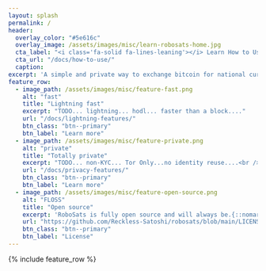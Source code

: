 ```yaml
---
layout: splash
permalink: /
header:
  overlay_color: "#5e616c"
  overlay_image: /assets/images/misc/learn-robosats-home.jpg
  cta_label: "<i class='fa-solid fa-lines-leaning'></i> Learn How to Use Now"
  cta_url: "/docs/how-to-use/"
  caption:
excerpt: 'A simple and private way to exchange bitcoin for national currencies.<br /> <small><a href="https://robosats.com">Use RoboSats now with Tor Browser</a></small><br /> <small><a href="https://github.com/reckless-satoshi/robosats">GitHub Project Page</a></small>'
feature_row:
  - image_path: /assets/images/misc/feature-fast.png
    alt: "fast"
    title: "Lightning fast"
    excerpt: "TODO... lightning... hodl... faster than a block...."
    url: "/docs/lightning-features/"
    btn_class: "btn--primary"
    btn_label: "Learn more"
  - image_path: /assets/images/misc/feature-private.png
    alt: "private"
    title: "Totally private"
    excerpt: "TODO... non-KYC... Tor Only...no identity reuse....<br /><br />"
    url: "/docs/privacy-features/"
    btn_class: "btn--primary"
    btn_label: "Learn more"
  - image_path: /assets/images/misc/feature-open-source.png
    alt: "FLOSS"
    title: "Open source"
    excerpt: 'RoboSats is fully open source and will always be.{::nomarkdown}<p style="margin-top: -5px;margin-bottom: 0px"><iframe style="display: inline-block;" src="https://ghbtns.com/github-btn.html?user=reckless-satoshi&repo=robosats&type=star&count=true&size=large" frameborder="0" scrolling="0" width="160px" height="30px"></iframe><iframe style="display: inline-block;" src="https://ghbtns.com/github-btn.html?user=reckless-satoshi&repo=robosats&type=fork&count=true&size=large" frameborder="0" scrolling="0" width="158px" height="30px"></iframe></p>{:/nomarkdown}'
    url: "https://github.com/Reckless-Satoshi/robosats/blob/main/LICENSE"
    btn_class: "btn--primary"
    btn_label: "License" 
---
```

{% include feature_row %}
